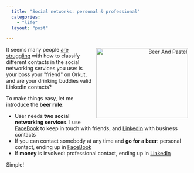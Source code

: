 ```yaml
---
  title: "Social networks: personal & professional"
  categories: 
    - "life"
  layout: "post"

---
```

<p style="text-align:right;">
<img src="https://s3.eu-central-1.amazonaws.com/bergie-iki-fi/beer_and_pastel.jpg" height="192" width="250" border="0" align="right" hspace="8" vspace="4" alt="Beer And Pastel" /></p><p>
It seems many people <a href="http://geekwhat.com/2008/07/13/what-merits-a-facebook-friend-request/">are struggling</a> with how to classify different contacts in the social networking services you use: is your boss your "friend" on Orkut, and are your drinking buddies valid LinkedIn contacts?
</p><p>
To make things easy, let me introduce the <strong>beer rule</strong>:
</p><ul><li>User needs <strong>two social networking services</strong>. I use <a href="http://www.facebook.com/people/Henri_Bergius/722463139">FaceBook</a> to keep in touch with friends, and <a href="http://www.linkedin.com/in/bergie">LinkedIn</a> with business contacts</li>
<li>If you can contact somebody at any time and <strong>go for a beer</strong>: personal contact, ending up in <a href="http://www.facebook.com/">FaceBook</a></li>
<li>If <strong>money</strong> is involved: professional contact, ending up in <a href="http://www.linkedin.com/">LinkedIn</a></li>
</ul><p>
Simple!
</p>
